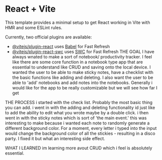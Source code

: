 # React + Vite

This template provides a minimal setup to get React working in Vite with HMR and some ESLint rules.

Currently, two official plugins are available:

- [@vitejs/plugin-react](https://github.com/vitejs/vite-plugin-react/blob/main/packages/plugin-react/README.md) uses [Babel](https://babeljs.io/) for Fast Refresh
- [@vitejs/plugin-react-swc](https://github.com/vitejs/vite-plugin-react-swc) uses [SWC](https://swc.rs/) for Fast Refresh
THE GOAL 
I have always wnated to make a sort of notebook/ productivity tracker. I feel like there are some core function in a notebook type app that are essential to understand like CRUD and saving onto the local device. I wanted the user to be able to make sticky notes, have a checklist with the basic functions like adding and deleting. I also want the user to be able to 'add' notebooks and add notes into the notebooks. Generally i would like for the app to be really customizable but we will see how far I get 

THE PROCESS
i started with the check list. Probably the most basic thing you can add. i went in with the adding and deleting functionality id just like to add the ability to edit what you wrote maybe by a double click. i then went in with the sticky notes which is sort of 'the main event.' this was interesting to make because i wanted each note to randomly generate a different background color. For a moment, every letter i typed into the input would change the background color of all the stickies - resulting in a disco party. I fixed it but what an interesting side effect. 

WHAT I LEARNED 
im learning more avout CRUD which i feel is absolutely essential. 